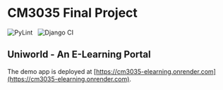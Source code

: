 # CM3035 Final Project
![PyLint](https://github.com/adityamukho/cm3035-elearning/actions/workflows/pylint.yml/badge.svg)
&nbsp;
![Django CI](https://github.com/adityamukho/cm3035-elearning/actions/workflows/django.yml/badge.svg)

## Uniworld - An E-Learning Portal
The demo app is deployed at [https://cm3035-elearning.onrender.com](https://cm3035-elearning.onrender.com).
